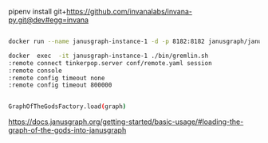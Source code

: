 

 pipenv install git+https://github.com/invanalabs/invana-py.git@dev#egg=invana


```bash

docker run --name janusgraph-instance-1 -d -p 8182:8182 janusgraph/janusgraph

```

```bash
docker  exec  -it janusgraph-instance-1 ./bin/gremlin.sh
:remote connect tinkerpop.server conf/remote.yaml session
:remote console
:remote config timeout none
:remote config timeout 800000
```

```bash

GraphOfTheGodsFactory.load(graph)
```

https://docs.janusgraph.org/getting-started/basic-usage/#loading-the-graph-of-the-gods-into-janusgraph